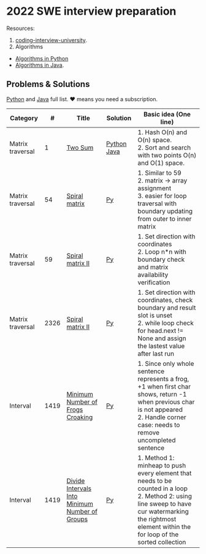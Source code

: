 # 2022 SWE interview preparation

Resources:
1. [coding-interview-university](https://github.com/jwasham/coding-interview-university).
2. Algorithms
 - [Algorithms in Python](https://github.com/TheAlgorithms/Python) 
 - [Algorithms in Java](https://github.com/TheAlgorithms/Java).



## Problems & Solutions

[Python](https://github.com/qiyuangong/leetcode/tree/master/python) and [Java](https://github.com/qiyuangong/leetcode/tree/master/java) full list. &hearts; means you need a subscription.

| Category | # | Title | Solution | Basic idea (One line) |
| -- |---| ----- | -------- | --------------------- |
| Matrix traversal | 1 | [Two Sum](https://leetcode.com/problems/two-sum/) | [Python](https://github.com/qiyuangong/leetcode/blob/master/python/001_Two_Sum.py) [Java](https://github.com/qiyuangong/leetcode/blob/master/java/001_Two_Sum.java) | 1. Hash O(n) and O(n) space.<br>2. Sort and search with two points O(n) and O(1) space. |
| Matrix traversal| 54 | [Spiral matrix](https://leetcode.com/problems/spiral-matrix/) | [Py](https://github.com/Yjiao917/2022-SWE-INTERVIEW-PREPARATION/blob/main/Matrix/54_spiral_matrix.py) | 1. Similar to 59 <br> 2. matrix -> array assignment <br> 3. easier for loop traversal with boundary updating from outer to inner matrix  
| Matrix traversal| 59 | [Spiral matrix II](https://leetcode.com/problems/spiral-matrix-ii/) | [Py](https://github.com/Yjiao917/2022-SWE-INTERVIEW-PREPARATION/blob/main/Matrix/59_spiral_matrix_ii.py) | 1. Set direction with coordinates <br> 2. Loop n*n with boundary check and matrix availability verification
|Matrix traversal | 2326 | [Spiral matrix II](https://leetcode.com/problems/spiral-matrix-iv/) | [Py](https://github.com/Yjiao917/2022-SWE-INTERVIEW-PREPARATION/blob/main/Matrix/2326_spiral_matrix_iv.py) | 1. Set direction with coordinates, check boundary and result slot is unset <br> 2. while loop check for head.next != None and assign the lastest value after last run
| Interval | 1419 | [Minimum Number of Frogs Croaking](https://leetcode.com/problems/minimum-number-of-frogs-croaking/) | [Py](https://github.com/Yjiao917/2022-SWE-INTERVIEW-PREPARATION/blob/main/Interval/1419_minimum_number_of_frogs_croaking.py) | 1. Since only whole sentence represents a frog, +1 when first char shows, return -1 when previous char is not appeared <br> 2. Handle corner case: needs to remove uncompleted sentence 
| Interval | 1419 | [Divide Intervals Into Minimum Number of Groups](https://leetcode.com/problems/divide-intervals-into-minimum-number-of-groups/) | [Py](https://github.com/Yjiao917/2022-SWE-INTERVIEW-PREPARATION/blob/main/Interval/2406_divide_into_minimum_number_of_groups.py) | 1. Method 1: minheap to push every element that needs to be counted in a loop <br> 2. Method 2: using line sweep to have cur watermarking the rightmost element within the for loop of the sorted collection



